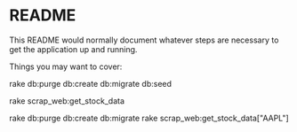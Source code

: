 # README

This README would normally document whatever steps are necessary to get the
application up and running.

Things you may want to cover:


rake db:purge db:create db:migrate db:seed


rake scrap_web:get_stock_data


rake db:purge db:create db:migrate rake scrap_web:get_stock_data\["AAPL"\]
